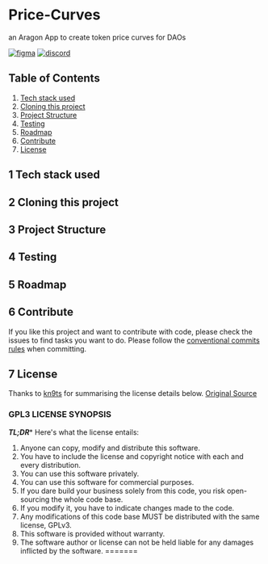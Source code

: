 # Price-Curves
an Aragon App to create token price curves for DAOs </p>
[![figma](https://user-images.githubusercontent.com/52453582/134105644-92379e2b-eb88-43c5-9eb5-7e3b8f1fc3f9.png)]() 
[![discord](https://user-images.githubusercontent.com/52453582/134105526-58408c2f-e6df-422b-9e81-758b2387e3ed.png)](https://discord.gg/QZ6FCJaR4T)

## Table of Contents

1. [Tech stack used](#1-tech-stack-used)
2. [Cloning this project](#2-cloning-this-project)
3. [Project Structure](#3-project-structure)
4. [Testing](#4-testing)
5. [Roadmap](#5-roadmap)
6. [Contribute](#6-contribute)
7. [License](#7-license)


## 1 Tech stack used

## 2 Cloning this project

## 3 Project Structure

## 4 Testing

## 5 Roadmap

## 6 Contribute

If you like this project and want to contribute with code, please check the issues to find tasks you want to do. Please follow the [conventional commits rules](https://www.conventionalcommits.org/en/v1.0.0/) when committing. 

## 7 License

Thanks to [kn9ts](https://gist.github.com/kn9ts) for summarising the license details below. [Original Source](https://gist.github.com/kn9ts/cbe95340d29fc1aaeaa5dd5c059d2e60)

### GPL3 LICENSE SYNOPSIS

**_TL;DR_*** Here's what the license entails:

1. Anyone can copy, modify and distribute this software.
2. You have to include the license and copyright notice with each and every distribution.
3. You can use this software privately.
4. You can use this software for commercial purposes.
5. If you dare build your business solely from this code, you risk open-sourcing the whole code base.
6. If you modify it, you have to indicate changes made to the code.
7. Any modifications of this code base MUST be distributed with the same license, GPLv3.
8. This software is provided without warranty.
9. The software author or license can not be held liable for any damages inflicted by the software.
=======
